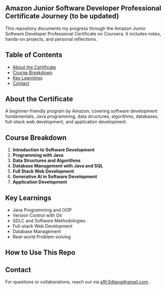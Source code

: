 ## Amazon Junior Software Developer Professional Certificate Journey (to be updated)

This repository documents my progress through the Amazon Junior Software Developer Professional Certificate on Coursera. It includes notes, hands-on projects, and personal reflections.

## Table of Contents
- [About the Certificate](#about-the-certificate)
- [Course Breakdown](#course-breakdown)
- [Key Learnings](#key-learnings)
- [Contact](#contact)

## About the Certificate
A beginner-friendly program by Amazon, covering software development fundamentals, Java programming, data structures, algorithms, databases, full-stack web development, and application development.

## Course Breakdown
1. **Introduction to Software Development**
2. **Programming with Java**
3. **Data Structures and Algorithms**
4. **Database Management with Java and SQL**
5. **Full Stack Web Development**
6. **Generative AI in Software Development**
7. **Application Development**

## Key Learnings
- Java Programming and OOP
- Version Control with Git
- SDLC and Software Methodologies
- Full-stack Web Development
- Database Management
- Real-world Problem-solving

## How to Use This Repo

## Contact
For questions or collaborations, reach out via a1fr3dtang@gmail.com.
